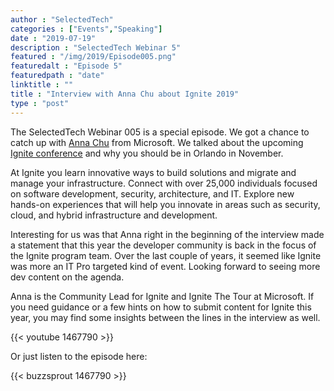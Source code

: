 ```yaml
---
author : "SelectedTech"
categories : ["Events","Speaking"]
date : "2019-07-19"
description : "SelectedTech Webinar 5"
featured : "/img/2019/Episode005.png"
featuredalt : "Episode 5"
featuredpath : "date"
linktitle : ""
title : "Interview with Anna Chu about Ignite 2019"
type : "post"
---
```


The SelectedTech Webinar 005 is a special episode. We got a chance to catch up with [Anna Chu](https://twitter.com/_achu) from Microsoft. We talked about the upcoming [Ignite conference](https://www.microsoft.com/en-us/ignite) and why you should be in Orlando in November.

At Ignite you learn innovative ways to build solutions and migrate and manage your infrastructure. Connect with over 25,000 individuals focused on software development, security, architecture, and IT. Explore new hands-on experiences that will help you innovate in areas such as security, cloud, and hybrid infrastructure and development.

Interesting for us was that Anna right in the beginning of the interview made a statement that this year the developer community is back in the focus of the Ignite program team. Over the last couple of years, it seemed like Ignite was more an IT Pro targeted kind of event. Looking forward to seeing more dev content on the agenda.

Anna is the Community Lead for Ignite and Ignite The Tour at Microsoft. If you need guidance or a few hints on how to submit content for Ignite this year, you may find some insights between the lines in the interview as well.

{{< youtube 1467790 >}}

Or just listen to the episode here:

{{< buzzsprout 1467790 >}}
